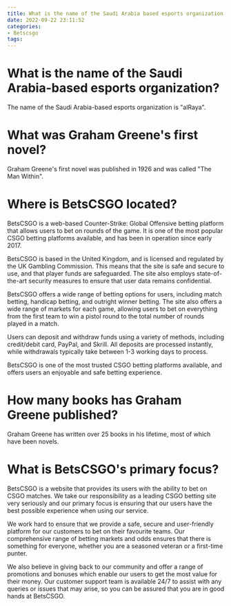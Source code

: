 ```yaml
---
title: What is the name of the Saudi Arabia based esports organization
date: 2022-09-22 23:11:52
categories:
- Betscsgo
tags:
---
```



#  What is the name of the Saudi Arabia-based esports organization?

The name of the Saudi Arabia-based esports organization is "alRaya".

#  What was Graham Greene's first novel? 

Graham Greene's first novel was published in 1926 and was called "The Man Within".

#  Where is BetsCSGO located? 

BetsCSGO is a web-based Counter-Strike: Global Offensive betting platform that allows users to bet on rounds of the game. It is one of the most popular CSGO betting platforms available, and has been in operation since early 2017.

BetsCSGO is based in the United Kingdom, and is licensed and regulated by the UK Gambling Commission. This means that the site is safe and secure to use, and that player funds are safeguarded. The site also employs state-of-the-art security measures to ensure that user data remains confidential.

BetsCSGO offers a wide range of betting options for users, including match betting, handicap betting, and outright winner betting. The site also offers a wide range of markets for each game, allowing users to bet on everything from the first team to win a pistol round to the total number of rounds played in a match. 

Users can deposit and withdraw funds using a variety of methods, including credit/debit card, PayPal, and Skrill. All deposits are processed instantly, while withdrawals typically take between 1-3 working days to process. 

BetsCSGO is one of the most trusted CSGO betting platforms available, and offers users an enjoyable and safe betting experience.

#  How many books has Graham Greene published?

Graham Greene has written over 25 books in his lifetime, most of which have been novels.

#  What is BetsCSGO's primary focus?

BetsCSGO is a website that provides its users with the ability to bet on CSGO matches. We take our responsibility as a leading CSGO betting site very seriously and our primary focus is ensuring that our users have the best possible experience when using our service.

We work hard to ensure that we provide a safe, secure and user-friendly platform for our customers to bet on their favourite teams. Our comprehensive range of betting markets and odds ensures that there is something for everyone, whether you are a seasoned veteran or a first-time punter.

We also believe in giving back to our community and offer a range of promotions and bonuses which enable our users to get the most value for their money. Our customer support team is available 24/7 to assist with any queries or issues that may arise, so you can be assured that you are in good hands at BetsCSGO.